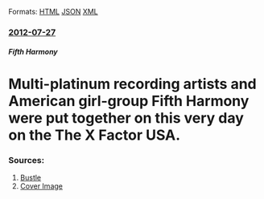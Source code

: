 
Formats: [HTML](/news/2012/07/27/multi-platinum-recording-artists-and-american-girl-group-fifth-harmony-were-put-together-on-this-very-day-on-the-the-x-factor-usa.html)  [JSON](/news/2012/07/27/multi-platinum-recording-artists-and-american-girl-group-fifth-harmony-were-put-together-on-this-very-day-on-the-the-x-factor-usa.json)  [XML](/news/2012/07/27/multi-platinum-recording-artists-and-american-girl-group-fifth-harmony-were-put-together-on-this-very-day-on-the-the-x-factor-usa.xml)  

### [2012-07-27](/news/2012/07/27/index.md)

##### Fifth Harmony
# Multi-platinum recording artists and American girl-group Fifth Harmony were put together on this very day on the The X Factor USA. 




### Sources:

1. [Bustle](http://www.bustle.com/articles/144130-what-does-fifth-harmonys-727-album-title-mean-the-date-holds-special-meaning-for-the-group)
1. [Cover Image](https://typeset-beta.imgix.net/rehost%2F2016%2F9%2F13%2Fc5abd9a5-810d-47e1-a39d-41f73153f778.jpg?w=1200&amp;h=630&amp;fit=crop&amp;crop=faces&amp;auto=format&amp;q=70)
